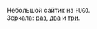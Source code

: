 Небольшой сайтик на `HUGO`. </br>
Зеркала: [раз](//fruw.org), [два](//fruworg.neocities.org) и [три](fruworg.github.io).

